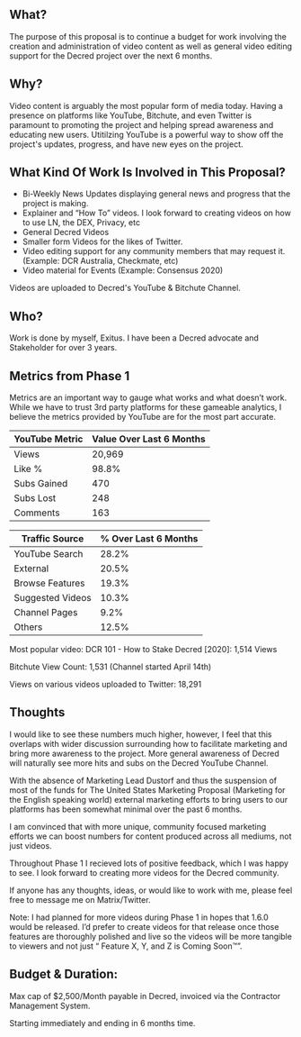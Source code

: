 ## What?

The purpose of this proposal is to continue a budget for work involving the creation and administration of video content as well as general video editing support for the Decred project over the next 6 months.

## Why?

Video content is arguably the most popular form of media today. Having a presence on platforms like YouTube, Bitchute, and even Twitter is paramount to promoting the project and helping spread awareness and educating new users. Utitilzing YouTube is a powerful way to show off the project's updates, progress, and have new eyes on the project.


## What Kind Of Work Is Involved in This Proposal?

- Bi-Weekly News Updates displaying general news and progress that the project is making.
- Explainer and “How To” videos. I look forward to creating videos on how to use LN, the DEX, Privacy, etc
- General Decred Videos
- Smaller form Videos for the likes of Twitter.
- Video editing support for any community members that may request it. (Example: DCR Australia, Checkmate, etc)
- Video material for Events (Example: Consensus 2020)

Videos are uploaded to Decred's YouTube & Bitchute Channel.

## Who?

Work is done by myself, Exitus. I have been a Decred advocate and Stakeholder for over 3 years.


## Metrics from Phase 1

Metrics are an important way to gauge what works and what doesn’t work. While we have to trust 3rd party platforms for these gameable analytics, I believe the metrics provided by YouTube are for the most part accurate.

| YouTube Metric| Value Over Last 6 Months |
|-------------|---------|
| Views       | 20,969  |
| Like %      | 98.8%   |
| Subs Gained | 470     |
| Subs Lost   | 248     |
| Comments    | 163     |

| Traffic Source   |   % Over Last 6 Months    |
|------------------|-------|
| YouTube Search   | 28.2% |
| External         | 20.5% |
| Browse Features  | 19.3% |
| Suggested Videos | 10.3% |
| Channel Pages    | 9.2%  |
| Others           | 12.5% |

Most popular video: DCR 101 - How to Stake Decred [2020]: 1,514 Views

Bitchute View Count: 1,531 (Channel started April 14th)

Views on various videos uploaded to Twitter: 18,291 

## Thoughts

I would like to see these numbers much higher, however, I feel that this overlaps with wider discussion surrounding how to facilitate marketing and bring more awareness to the project. More general awareness of Decred will naturally see more hits and subs on the Decred YouTube Channel.

With the absence of Marketing Lead Dustorf and thus the suspension of most of the funds for The United States Marketing Proposal (Marketing for the English speaking world) external marketing efforts to bring users to our platforms has been somewhat minimal over the past 6 months.

I am convinced that with more unique, community focused marketing efforts we can boost numbers for content produced across all mediums, not just videos.

Throughout Phase 1 I recieved lots of positive feedback, which I was happy to see. I look forward to creating more videos for the Decred community.

If anyone has any thoughts, ideas, or would like to work with me, please feel free to message me on Matrix/Twitter.

Note: I had planned for more videos during Phase 1 in hopes that 1.6.0 would be released. I’d prefer to create videos for that release once those features are thoroughly polished and live so the videos will be more tangible to viewers and not just “ Feature X, Y, and Z is Coming Soon™”.

## Budget & Duration:

Max cap of $2,500/Month payable in Decred, invoiced via the Contractor Management System. 

Starting immediately and ending in 6 months time.

